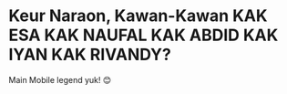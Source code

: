 
<html lang="id">
<head>
    <meta charset="UTF-8">
    <meta name="viewport" content="width=device-width, initial-scale=1.0">
 
</head>
<body>
    <h1>Keur Naraon, Kawan-Kawan KAK ESA KAK NAUFAL KAK ABDID KAK IYAN KAK RIVANDY?</h1>
    <p> Main Mobile legend yuk! 😊</p>
</body>
</html>
